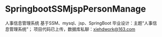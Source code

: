 # SpringbootSSMjspPersonManage
人事信息管理系统 基于SSM、mysql、jsp、SpringBoot 毕业设计：主题“人事信息管理系统”； 项目代码已上传，数据库私聊：xiehdwork@163.com

